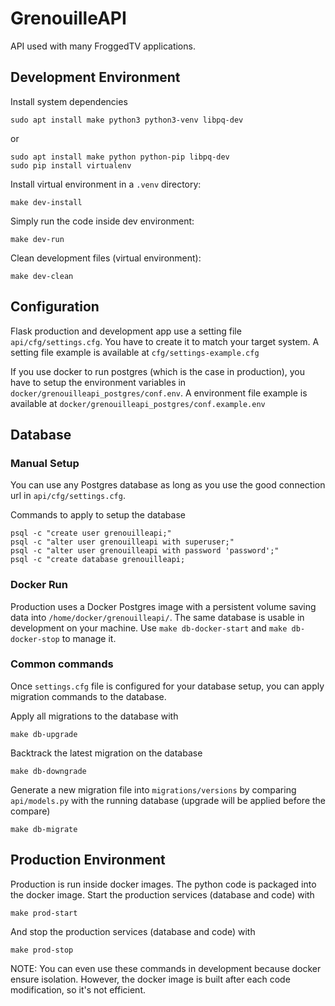 # GrenouilleAPI
API used with many FroggedTV applications.

## Development Environment

Install system dependencies
```
sudo apt install make python3 python3-venv libpq-dev
```
or  
```
sudo apt install make python python-pip libpq-dev
sudo pip install virtualenv
```

Install virtual environment in a `.venv` directory:
```
make dev-install
```

Simply run the code inside dev environment:
```
make dev-run
```

Clean development files (virtual environment):
```
make dev-clean
```

## Configuration

Flask production and development app use a setting file `api/cfg/settings.cfg`.
You have to create it to match your target system.
A setting file example is available at `cfg/settings-example.cfg`


If you use docker to run postgres (which is the case in production), you have to setup the environment variables in `docker/grenouilleapi_postgres/conf.env`.
A environment file example is available at `docker/grenouilleapi_postgres/conf.example.env`

## Database

### Manual Setup

You can use any Postgres database as long as you use the good connection url in `api/cfg/settings.cfg`.

Commands to apply to setup the database
```
psql -c "create user grenouilleapi;"
psql -c "alter user grenouilleapi with superuser;"
psql -c "alter user grenouilleapi with password 'password';"
psql -c "create database grenouilleapi;
```

### Docker Run

Production uses a Docker Postgres image with a persistent volume saving data into `/home/docker/grenouilleapi/`.
The same database is usable in development on your machine. Use `make db-docker-start` and `make db-docker-stop` to manage it.

### Common commands

Once `settings.cfg` file is configured for your database setup, you can apply migration commands to the database.


Apply all migrations to the database with
```
make db-upgrade
```
Backtrack the latest migration on the database
```
make db-downgrade
```
Generate a new migration file into `migrations/versions` by comparing `api/models.py` with the running database (upgrade will be applied before the compare)
```
make db-migrate
```

## Production Environment

Production is run inside docker images. The python code is packaged into the docker image.
Start the production services (database and code) with
```
make prod-start
```
And stop the production services (database and code) with
```
make prod-stop
```

NOTE: You can even use these commands in development because docker ensure isolation.
However, the docker image is built after each code modification, so it's not efficient.
